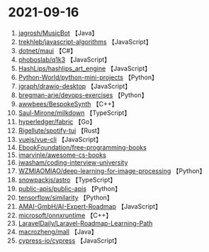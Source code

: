 # 2021-09-16

1. [jagrosh/MusicBot](https://github.com/jagrosh/MusicBot) 【Java】
2. [trekhleb/javascript-algorithms](https://github.com/trekhleb/javascript-algorithms) 【JavaScript】
3. [dotnet/maui](https://github.com/dotnet/maui) 【C#】
4. [phoboslab/q1k3](https://github.com/phoboslab/q1k3) 【JavaScript】
5. [HashLips/hashlips_art_engine](https://github.com/HashLips/hashlips_art_engine) 【JavaScript】
6. [Python-World/python-mini-projects](https://github.com/Python-World/python-mini-projects) 【Python】
7. [jgraph/drawio-desktop](https://github.com/jgraph/drawio-desktop) 【JavaScript】
8. [bregman-arie/devops-exercises](https://github.com/bregman-arie/devops-exercises) 【Python】
9. [awwbees/BespokeSynth](https://github.com/awwbees/BespokeSynth) 【C++】
10. [Saul-Mirone/milkdown](https://github.com/Saul-Mirone/milkdown) 【TypeScript】
11. [hyperledger/fabric](https://github.com/hyperledger/fabric) 【Go】
12. [Rigellute/spotify-tui](https://github.com/Rigellute/spotify-tui) 【Rust】
13. [vuejs/vue-cli](https://github.com/vuejs/vue-cli) 【JavaScript】
14. [EbookFoundation/free-programming-books](https://github.com/EbookFoundation/free-programming-books) 
15. [imarvinle/awesome-cs-books](https://github.com/imarvinle/awesome-cs-books) 
16. [jwasham/coding-interview-university](https://github.com/jwasham/coding-interview-university) 
17. [WZMIAOMIAO/deep-learning-for-image-processing](https://github.com/WZMIAOMIAO/deep-learning-for-image-processing) 【Python】
18. [snowpackjs/astro](https://github.com/snowpackjs/astro) 【TypeScript】
19. [public-apis/public-apis](https://github.com/public-apis/public-apis) 【Python】
20. [tensorflow/similarity](https://github.com/tensorflow/similarity) 【Python】
21. [AMAI-GmbH/AI-Expert-Roadmap](https://github.com/AMAI-GmbH/AI-Expert-Roadmap) 【JavaScript】
22. [microsoft/onnxruntime](https://github.com/microsoft/onnxruntime) 【C++】
23. [LaravelDaily/Laravel-Roadmap-Learning-Path](https://github.com/LaravelDaily/Laravel-Roadmap-Learning-Path) 
24. [macrozheng/mall](https://github.com/macrozheng/mall) 【Java】
25. [cypress-io/cypress](https://github.com/cypress-io/cypress) 【JavaScript】
